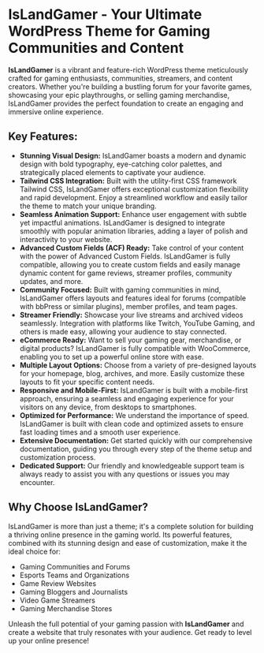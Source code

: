 # IsLandGamer - Your Ultimate WordPress Theme for Gaming Communities and Content

**IsLandGamer** is a vibrant and feature-rich WordPress theme meticulously crafted for gaming enthusiasts, communities, streamers, and content creators. Whether you're building a bustling forum for your favorite games, showcasing your epic playthroughs, or selling gaming merchandise, IsLandGamer provides the perfect foundation to create an engaging and immersive online experience.

## Key Features:

- **Stunning Visual Design:** IsLandGamer boasts a modern and dynamic design with bold typography, eye-catching color palettes, and strategically placed elements to captivate your audience.
- **Tailwind CSS Integration:** Built with the utility-first CSS framework Tailwind CSS, IsLandGamer offers exceptional customization flexibility and rapid development. Enjoy a streamlined workflow and easily tailor the theme to match your unique branding.
- **Seamless Animation Support:** Enhance user engagement with subtle yet impactful animations. IsLandGamer is designed to integrate smoothly with popular animation libraries, adding a layer of polish and interactivity to your website.
- **Advanced Custom Fields (ACF) Ready:** Take control of your content with the power of Advanced Custom Fields. IsLandGamer is fully compatible, allowing you to create custom fields and easily manage dynamic content for game reviews, streamer profiles, community updates, and more.
- **Community Focused:** Built with gaming communities in mind, IsLandGamer offers layouts and features ideal for forums (compatible with bbPress or similar plugins), member profiles, and team pages.
- **Streamer Friendly:** Showcase your live streams and archived videos seamlessly. Integration with platforms like Twitch, YouTube Gaming, and others is made easy, allowing your audience to stay connected.
- **eCommerce Ready:** Want to sell your gaming gear, merchandise, or digital products? IsLandGamer is fully compatible with WooCommerce, enabling you to set up a powerful online store with ease.
- **Multiple Layout Options:** Choose from a variety of pre-designed layouts for your homepage, blog, archives, and more. Easily customize these layouts to fit your specific content needs.
- **Responsive and Mobile-First:** IsLandGamer is built with a mobile-first approach, ensuring a seamless and engaging experience for your visitors on any device, from desktops to smartphones.
- **Optimized for Performance:** We understand the importance of speed. IsLandGamer is built with clean code and optimized assets to ensure fast loading times and a smooth user experience.
- **Extensive Documentation:** Get started quickly with our comprehensive documentation, guiding you through every step of the theme setup and customization process.
- **Dedicated Support:** Our friendly and knowledgeable support team is always ready to assist you with any questions or issues you may encounter.

## Why Choose IsLandGamer?

IsLandGamer is more than just a theme; it's a complete solution for building a thriving online presence in the gaming world. Its powerful features, combined with its stunning design and ease of customization, make it the ideal choice for:

- Gaming Communities and Forums
- Esports Teams and Organizations
- Game Review Websites
- Gaming Bloggers and Journalists
- Video Game Streamers
- Gaming Merchandise Stores

Unleash the full potential of your gaming passion with **IsLandGamer** and create a website that truly resonates with your audience. Get ready to level up your online presence!
